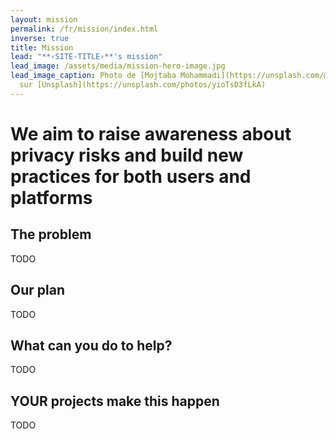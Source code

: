 ```yaml
---
layout: mission
permalink: /fr/mission/index.html
inverse: true
title: Mission
lead: "**‹SITE-TITLE›**'s mission"
lead_image: /assets/media/mission-hero-image.jpg
lead_image_caption: Photo de [Mojtaba Mohammadi](https://unsplash.com/@mojitaba)
  sur [Unsplash](https://unsplash.com/photos/yioTsD3fLkA)
---
```

# We aim to raise awareness about privacy risks and build new practices for both users and platforms

## The problem

TODO

## Our plan 

TODO

## What can you do to help?

TODO

## YOUR projects make this happen

TODO